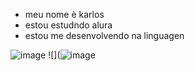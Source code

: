 -  meu nome è karlos
- estou estudndo alura
- estou me desenvolvendo na linguagen

<!---
3capadeitei/3capadeitei is a ✨ special ✨ repository because its `README.md` (this file) appears on your GitHub profile.
You can click the Preview link to take a look at your changes.
--->
![image](https://github.com/user-attachments/assets/3398b39a-43c1-4a8c-b06c-85a2ae355565)
![](![image](https://github.com/user-attachments/assets/3398b39a-43c1-4a8c-b06c-85a2ae355565)
